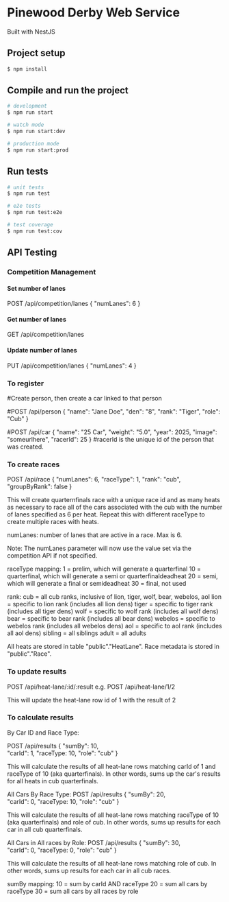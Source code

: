# Pinewood Derby Web Service

Built with NestJS

## Project setup

```bash
$ npm install
```

## Compile and run the project

```bash
# development
$ npm run start

# watch mode
$ npm run start:dev

# production mode
$ npm run start:prod
```

## Run tests

```bash
# unit tests
$ npm run test

# e2e tests
$ npm run test:e2e

# test coverage
$ npm run test:cov
```

## API Testing

### Competition Management

#### Set number of lanes
POST /api/competition/lanes
{
    "numLanes": 6
}

#### Get number of lanes
GET /api/competition/lanes

#### Update number of lanes
PUT /api/competition/lanes
{
    "numLanes": 4
}

### To register
#Create person, then create a car linked to that person

#POST /api/person
{
    "name": "Jane Doe",
    "den": "8",
    "rank": "Tiger",
    "role": "Cub"
}

#POST /api/car
{
        "name": "25 Car",
        "weight": "5.0",
        "year": 2025,
        "image": "someurlhere",
        "racerId": 25
}
#racerId is the unique id of the person that was created. 

### To create races

POST /api/race 
{
    "numLanes": 6,
    "raceType": 1,
    "rank": "cub",
    "groupByRank": false
}

This will create quarternfinals race with a unique race id and as many heats as necessary to race all of the cars associated with the cub with the number of lanes specified as 6 per heat.  Repeat this with different raceType to create multiple races with heats. 

numLanes: number of lanes that are active in a race.  Max is 6.

Note: The numLanes parameter will now use the value set via the competition API if not specified.

raceType mapping:
1 = prelim, which will generate a quarterfinal
10 = quarterfinal, which will generate a semi or quarterfinaldeadheat
20 = semi, which will generate a final or semideadheat
30 = final, not used

rank: 
cub = all cub ranks, inclusive of lion, tiger, wolf, bear, webelos, aol
lion = specific to lion rank (includes all lion dens)
tiger = specific to tiger rank (includes all tiger dens)
wolf = specific to wolf rank (includes all wolf dens)
bear = specific to bear rank (includes all bear dens)
webelos = specific to webelos rank (includes all webelos dens)
aol = specific to aol rank (includes all aol dens)
sibling = all siblings
adult = all adults

All heats are stored in table "public"."HeatLane".  Race metadata is stored in "public"."Race".

### To update results
POST /api/heat-lane/:id/:result
e.g. POST /api/heat-lane/1/2

This will update the heat-lane row id of 1 with the result of 2 

### To calculate results
By Car ID and Race Type:

POST /api/results
{
     "sumBy": 10,    
     "carId": 1, 
     "raceType: 10,
     "role": "cub"
}

This will calculate the results of all heat-lane rows matching carId of 1 and raceType of 10 (aka quarterfinals).  In other words, sums up the car's results for all heats in cub quarterfinals.  

All Cars By Race Type:
POST /api/results
{
     "sumBy": 20,    
     "carId": 0, 
     "raceType: 10,
     "role": "cub"
}

This will calculate the results of all heat-lane rows matching raceType of 10 (aka quarterfinals) and role of cub.  In other words, sums up results for each car in all cub quarterfinals.

All Cars in All races by Role:
POST /api/results
{
     "sumBy": 30,    
     "carId": 0, 
     "raceType: 0,
     "role": "cub"
}

This will calculate the results of all heat-lane rows matching role of cub.  In other words, sums up results for each car in all cub races. 

sumBy mapping:
10 = sum by carId AND raceType
20 = sum all cars by raceType
30 = sum all cars by all races by role


